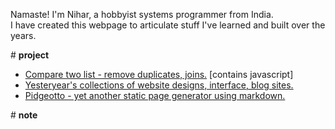 Namaste! I'm Nihar, a hobbyist systems programmer from India. 
<br>
I have created this webpage to articulate stuff I've learned and built over the years.
   
\# **project**

* [Compare two list - remove duplicates, joins.](/two_list_compare.html) [contains javascript] 
* [Yesteryear's collections of website designs, interface, blog sites.](/website_collection.html)
* [Pidgeotto - yet another static page generator using markdown.](https://github.com/niharokz/pidgeotto)

\# **note**

